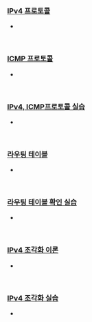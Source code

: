### [IPv4 프로토콜](https://www.youtube.com/watch?v=_i8O_o2ozlE)

- 

&nbsp;

### [ICMP 프로토콜](https://www.youtube.com/watch?v=JaBCIUsFE74)

- 

&nbsp;

### [IPv4, ICMP프로토콜 실습](https://www.youtube.com/watch?v=8ZwTvTuZlVw)

- 

&nbsp;

### [라우팅 테이블](https://www.youtube.com/watch?v=CjnKNIyREHA)

- 

&nbsp;

### [라우팅 테이블 확인 실습](https://www.youtube.com/watch?v=tVntagSJctc)

- 

&nbsp;

### [IPv4 조각화 이론](https://www.youtube.com/watch?v=_AONcID7Sc8)

- 

&nbsp;

### [IPv4 조각화 실습](https://www.youtube.com/watch?v=QKEL9aBgHtg)

-